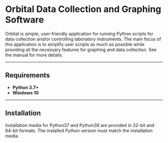 # Orbital Data Collection and Graphing Software

Orbital is simple, user-friendly application for running Python scripts for data collection and/or controlling laboratory
instruments. The main focus of this application is to simplify user scripts as much as possible while providing all the
necessary features for graphing and data collection. See the manual for more details.

* * *
## Requirements

- **Python 3.7+**
- **Windows 10**

* * *
## Installation

Installation media for Python37 and Python39 are provided in 32-bit and 64-bit formats. The installed Python version must match the installation media.
